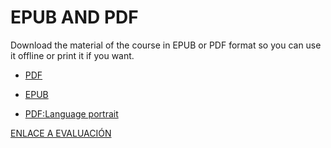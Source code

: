 # EPUB AND PDF

Download the material of the course in EPUB or PDF format so you can use it offline or print it if you want. 

- [PDF](http://cosmozonas.github.io/05-READY_TO_DOWNLOAD/Language_of_the_Birds.pdf)

- [EPUB](http://cosmozonas.github.io/05-READY_TO_DOWNLOAD/Language_of_the_birds_epub)

- [PDF:Language portrait](http://cosmozonas.github.io/05-READY_TO_DOWNLOAD/language_portrait.pdf)

[ENLACE A EVALUACIÓN](https://docs.google.com/spreadsheets/d/1L9nYh7QuBz0Ke2ATWAcOk4FaF4SOZjfF5M8_nNLLgkw/edit?usp=drive_link)